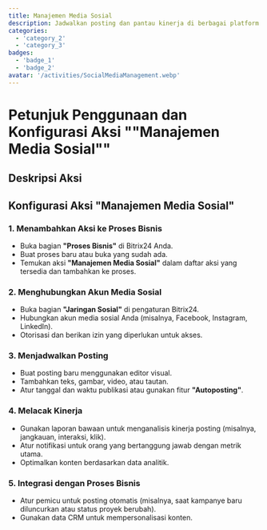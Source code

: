 ```yaml
---
title: Manajemen Media Sosial  
description: Jadwalkan posting dan pantau kinerja di berbagai platform sosial.  
categories:  
  - 'category_2'  
  - 'category_3'  
badges:  
  - 'badge_1'  
  - 'badge_2'  
avatar: '/activities/SocialMediaManagement.webp'  
---  
```


# Petunjuk Penggunaan dan Konfigurasi Aksi ""Manajemen Media Sosial""  

## Deskripsi Aksi  

## **Konfigurasi Aksi "Manajemen Media Sosial"**  

### 1. Menambahkan Aksi ke Proses Bisnis  
- Buka bagian **"Proses Bisnis"** di Bitrix24 Anda.  
- Buat proses baru atau buka yang sudah ada.  
- Temukan aksi **"Manajemen Media Sosial"** dalam daftar aksi yang tersedia dan tambahkan ke proses.  

### 2. Menghubungkan Akun Media Sosial  
- Buka bagian **"Jaringan Sosial"** di pengaturan Bitrix24.  
- Hubungkan akun media sosial Anda (misalnya, Facebook, Instagram, LinkedIn).  
- Otorisasi dan berikan izin yang diperlukan untuk akses.  

### 3. Menjadwalkan Posting  
- Buat posting baru menggunakan editor visual.  
- Tambahkan teks, gambar, video, atau tautan.  
- Atur tanggal dan waktu publikasi atau gunakan fitur **"Autoposting"**.  

### 4. Melacak Kinerja  
- Gunakan laporan bawaan untuk menganalisis kinerja posting (misalnya, jangkauan, interaksi, klik).  
- Atur notifikasi untuk orang yang bertanggung jawab dengan metrik utama.  
- Optimalkan konten berdasarkan data analitik.  

### 5. Integrasi dengan Proses Bisnis  
- Atur pemicu untuk posting otomatis (misalnya, saat kampanye baru diluncurkan atau status proyek berubah).  
- Gunakan data CRM untuk mempersonalisasi konten.